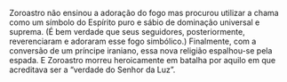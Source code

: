 ﻿Zoroastro não ensinou a adoração do fogo mas procurou utilizar a chama como um símbolo do Espírito puro e sábio de dominação universal e suprema. (É bem verdade que seus seguidores, posteriormente, reverenciaram e adoraram esse fogo simbólico.) Finalmente, com a conversão de um príncipe iraniano, essa nova religião espalhou-se pela espada. E Zoroastro morreu heroicamente em batalha por aquilo em que acreditava ser a “verdade do Senhor da Luz”.